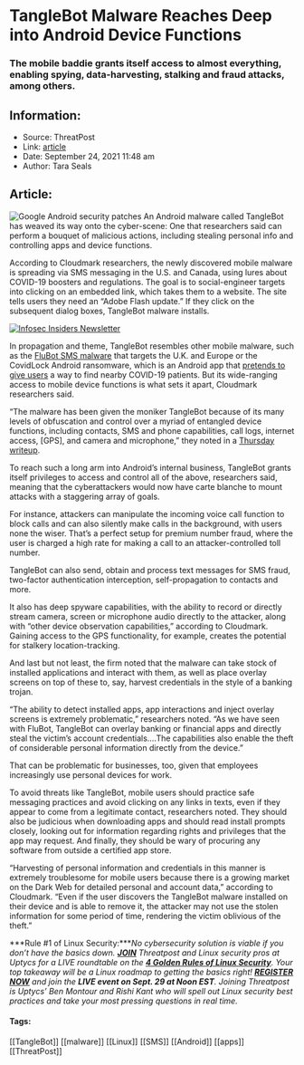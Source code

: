 # TangleBot Malware Reaches Deep into Android Device Functions
### The mobile baddie grants itself access to almost everything, enabling spying, data-harvesting, stalking and fraud attacks, among others.

## Information:
+ Source: ThreatPost
+ Link: [article](https://kasperskycontenthub.com/threatpost-global/?p=174999)
+ Date: September 24, 2021  11:48 am
+ Author: Tara Seals


## Article:
![Google Android security patches](https://media.threatpost.com/wp-content/uploads/sites/103/2020/09/09154655/Android-security-bulletin-September.jpg)
An Android malware called TangleBot has weaved its way onto the cyber-scene: One that researchers said can perform a bouquet of malicious actions, including stealing personal info and controlling apps and device functions.


According to Cloudmark researchers, the newly discovered mobile malware is spreading via SMS messaging in the U.S. and Canada, using lures about COVID-19 boosters and regulations. The goal is to social-engineer targets into clicking on an embedded link, which takes them to a website. The site tells users they need an “Adobe Flash update.” If they click on the subsequent dialog boxes, TangleBot malware installs.


[![Infosec Insiders Newsletter](https://media.threatpost.com/wp-content/uploads/sites/103/2021/07/10165815/infosec_insiders_in_article_promo.png)](https://threatpost.com/infosec-insider-subscription-page/?utm_source=ART&utm_medium=ART&utm_campaign=InfosecInsiders_Newsletter_Promo/)


In propagation and theme, TangleBot resembles other mobile malware, such as the [FluBot SMS malware](https://threatpost.com/flubot-spyware-android-devices/165607/) that targets the U.K. and Europe or the CovidLock Android ransomware, which is an Android app that [pretends to give users](https://threatpost.com/covid-19-scam-scramble-cybercrooks-recycle/154383/) a way to find nearby COVID-19 patients. But its wide-ranging access to mobile device functions is what sets it apart, Cloudmark researchers said.


“The malware has been given the moniker TangleBot because of its many levels of obfuscation and control over a myriad of entangled device functions, including contacts, SMS and phone capabilities, call logs, internet access, [GPS], and camera and microphone,” they noted in a [Thursday writeup](https://www.cloudmark.com/en/blog/mobile/tanglebot-new-advanced-sms-malware-targets-mobile-users-across-us-and-canada-covid-19).


To reach such a long arm into Android’s internal business, TangleBot grants itself privileges to access and control all of the above, researchers said, meaning that the cyberattackers would now have carte blanche to mount attacks with a staggering array of goals.


For instance, attackers can manipulate the incoming voice call function to block calls and can also silently make calls in the background, with users none the wiser. That’s a perfect setup for premium number fraud, where the user is charged a high rate for making a call to an attacker-controlled toll number.


TangleBot can also send, obtain and process text messages for SMS fraud, two-factor authentication interception, self-propagation to contacts and more.


It also has deep spyware capabilities, with the ability to record or directly stream camera, screen or microphone audio directly to the attacker, along with “other device observation capabilities,” according to Cloudmark. Gaining access to the GPS functionality, for example, creates the potential for stalkery location-tracking.


And last but not least, the firm noted that the malware can take stock of installed applications and interact with them, as well as place overlay screens on top of these to, say, harvest credentials in the style of a banking trojan.


“The ability to detect installed apps, app interactions and inject overlay screens is extremely problematic,” researchers noted. “As we have seen with FluBot, TangleBot can overlay banking or financial apps and directly steal the victim’s account credentials….The capabilities also enable the theft of considerable personal information directly from the device.”


That can be problematic for businesses, too, given that employees increasingly use personal devices for work.


To avoid threats like TangleBot, mobile users should practice safe messaging practices and avoid clicking on any links in texts, even if they appear to come from a legitimate contact, researchers noted. They should also be judicious when downloading apps and should read install prompts closely, looking out for information regarding rights and privileges that the app may request. And finally, they should be wary of procuring any software from outside a certified app store.


“Harvesting of personal information and credentials in this manner is extremely troublesome for mobile users because there is a growing market on the Dark Web for detailed personal and account data,” according to Cloudmark. “Even if the user discovers the TangleBot malware installed on their device and is able to remove it, the attacker may not use the stolen information for some period of time, rendering the victim oblivious of the theft.”


***Rule #1 of Linux Security:****No cybersecurity solution is viable if you don’t have the basics down. [**JOIN**](https://threatpost.com/webinars/4-golden-rules-linux-security/?utm_source=ART&utm_medium=ART&utm_campaign=September_Uptycs_Webinar) Threatpost and Linux security pros at Uptycs for a LIVE roundtable on the [**4 Golden Rules of Linux Security**](https://threatpost.com/webinars/4-golden-rules-linux-security/?utm_source=ART&utm_medium=ART&utm_campaign=September_Uptycs_Webinar). Your top takeaway will be a Linux roadmap to getting the basics right! [**REGISTER NOW**](https://threatpost.com/webinars/4-golden-rules-linux-security/?utm_source=ART&utm_medium=ART&utm_campaign=September_Uptycs_Webinar) and join the **LIVE event on Sept. 29 at Noon EST**. Joining Threatpost is Uptycs’ Ben Montour and Rishi Kant who will spell out Linux security best practices and take your most pressing questions in real time.*




#### Tags:
[[TangleBot]] [[malware]] [[Linux]] [[SMS]] [[Android]] [[apps]] [[ThreatPost]]
